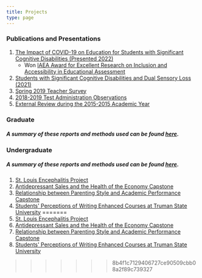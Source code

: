 ```yaml
---
title: Projects
type: page
---
```



### Publications and Presentations

1. [The Impact of COVID-19 on Education for Students with Significant Cognitive Disabilities (Presented 2022)](https://dynamiclearningmaps.org/sites/default/files/documents/presentations/covid_paper_accessible.pdf)
    + Won [IAEA Award for Excellent Research on Inclusion and Accessibility in Educational Assessment](https://www.aera.net/About-AERA/Awards/SIG-Inclusion-and-Accessibility-in-Educational-Assessment/mid/50127/dnnprintmode/true?SkinSrc=%5BG%5DSkins%2F_default%2FNo+Skin&ContainerSrc=%5BG%5DContainers%2F_default%2FNo+Container)
2. [Students with Significant Cognitive Disabilities and Dual Sensory Loss (2021)](https://www.nationaldb.org/media/doc/NCDB_Student_Characteristics_Report_Feb2023Update_a.pdf)
3. [Spring 2019 Teacher Survey](https://dynamiclearningmaps.org/sites/default/files/documents/publication/Spring_2019_Teacher_Survey.pdf)
4. [2018-2019 Test Administration Observations](https://dynamiclearningmaps.org/sites/default/files/documents/publication/2018-19_Test_Administration_Observations.pdf)
5. [External Review during the 2015-2015 Academic Year](https://dynamiclearningmaps.org/sites/default/files/documents/publication/External_Review_Report_2015-2016_Technical_Report_16-05.pdf)

### Graduate

##### A summary of these reports and methods used can be found [here]().


### Undergraduate

##### A summary of these reports and methods used can be found [here]().

1. [St. Louis Encephalitis Project](https://github.com/bkbeitling/OldProjects/blob/9a348920b6e7fa2648d84834fc076850a02ee6f7/Undergrad/StLouisEncephalitisProject.pdf)
2. [Antidepressant Sales and the Health of the Economy Capstone](https://github.com/bkbeitling/OldProjects/blob/9a348920b6e7fa2648d84834fc076850a02ee6f7/Undergrad/Antidepressant%20Sales%20Capstone.pdf)
3. [Relationship between Parenting Style and Academic Performance Capstone](https://github.com/bkbeitling/OldProjects/blob/9a348920b6e7fa2648d84834fc076850a02ee6f7/Undergrad/Parenting%20Style%20Capstone.pdf)
4. [Students' Perceptions of Writing Enhanced Courses at Truman State University](https://github.com/bkbeitling/OldProjects/blob/9a348920b6e7fa2648d84834fc076850a02ee6f7/Undergrad/Writing%20Enhanced%20Report.pdf)
=======
1. [St. Louis Encephalitis Project](https://github.com/bkbeitling/OldProjects/blob/70fd874a4e91aac6dd7dad7f5700b63435d06a1d/StLouisEncephalitisProject.pdf)
2. [Antidepressant Sales and the Health of the Economy Capstone](https://github.com/bkbeitling/OldProjects/blob/70fd874a4e91aac6dd7dad7f5700b63435d06a1d/Antidepressant%20Sales%20Capstone.pdf)
3. [Relationship between Parenting Style and Academic Performance Capstone](https://github.com/bkbeitling/OldProjects/blob/70fd874a4e91aac6dd7dad7f5700b63435d06a1d/Parenting%20Style%20Capstone.pdf)
4. [Students' Perceptions of Writing Enhanced Courses at Truman State University](https://github.com/bkbeitling/OldProjects/blob/70fd874a4e91aac6dd7dad7f5700b63435d06a1d/Writing%20Enhanced%20Report.pdf)
>>>>>>> 8b4f1c7129406727ce90509cbb08a2f89c739327
